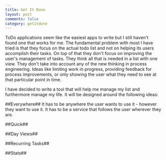 ```yaml
---
title: Get It Done
layout: post
comments: false
category: getitdone
---
```

ToDo applications seem like the easiest apps to write but I still haven't found one that works for me. The fundamental problem with most I have tried is that they focus on the actual todo list and not on helping its users accomplish their tasks. <!-- more --> On top of that they don't focus on improving the user's management of tasks. They think all that is needed in a list with one view. They don't take into account any of the new thinking in process engineering. Ideas like limiting work in progress, providing feedback for process improvements, or only showing the user what they need to see at that particular point in time. 

I have decided to write a tool that will help me manage my list and furthermore manage my life. It will be designed around the following ideas:

##Everywhere## 
It has to be anywhere the user wants to use it - however they want to use it. It has to be a service that follows the user wherever they are.

##Quick##

##Day Views##

##Recurring Tasks##

##Stats##

 
